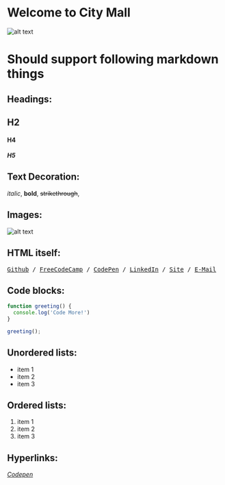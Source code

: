# Welcome to City Mall 

![alt text](https://citymall.live/assets/img/logo.png)


# Should support following markdown things

## Headings:
## H2
#### H4
##### H5

## Text Decoration:
*italic*,
**bold**,
~~strikethrough~~,

## Images:

![alt text](https://citymall.live/assets/img/logo.png)

## HTML itself:

<kbd>[Github](https://github.com/DDCreationStudios) / [FreeCodeCamp](https://www.freecodecamp.com/ddcreationstudios) / [CodePen](https://codepen.io/ddcreationstudios/) / [LinkedIn](https://www.linkedin.com/in/daniel-deutsch-b95611127) / [Site](http://ddcreationstudios.at//) / [E-Mail](mailto:office@ddcreationstudios.at)</kbd>

## Code blocks:
```javascript
function greeting() {
  console.log('Code More!')
}

greeting();
```

## Unordered lists:
* item 1
* item 2
* item 3

## Ordered lists:
1. item 1
2. item 2
3. item 3

## Hyperlinks:

*[Codepen](https://codepen.io/ddcreationstudios/)*
